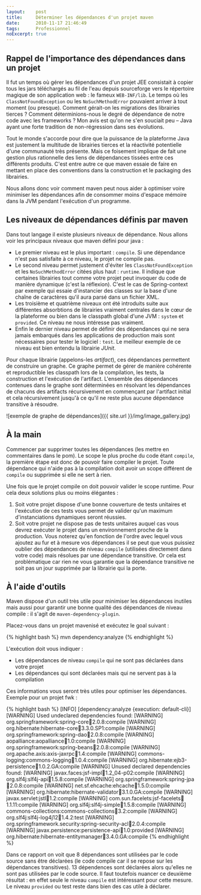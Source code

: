 ```yaml
---
layout:    post
title:     Déterminer les dépendances d'un projet maven
date:      2010-11-17 21:46:49
tags:      Professionnel
noExcerpt: true
---
```


Rappel de l'importance des dépendances dans un projet
-----------------------------------------------------

Il fut un temps où gérer les dépendances d'un projet JEE consistait à copier tous les jars téléchargés au fil de l'eau
depuis sourceforge vers le répertoire magique de son application web : le fameux `WEB-INF/lib`. Le temps où les
`ClassNotFoundException` ou les `NoSuchMethodError` pouvaient arriver à tout moment (ou presque). Comment gérait-on les
migrations des librairies tierces ? Comment déterminions-nous le degré de dépendance de notre code avec les frameworks ?
Mon avis est qu'on ne s'en souciait peu – Java ayant une forte tradition de non-régression dans ses évolutions.

Tout le monde s'accorde pour dire que la puissance de la plateforme Java est justement la multitude de librairies
tierces et la réactivité potentielle d'une communauté très présente. Mais ce foisement implique de fait une gestion plus
rationnelle des liens de dépendances tissées entre ces différents produits. C'est entre autre ce que maven essaie de
faire en mettant en place des conventions dans la construction et le packaging des librairies.

Nous allons donc voir comment maven peut nous aider à optimiser voire minimiser les dépendances afin de consommer moins
d'espace mémoire dans la JVM pendant l'exécution d'un programme.

Les niveaux de dépendances définis par maven
--------------------------------------------

Dans tout langage il existe plusieurs niveaux de dépendance. Nous allons voir les principaux niveaux que maven défini
pour java :

- Le premier niveau est le plus important : `compile`. Si une dépendance n'est pas satisfaite à ce niveau, le projet ne
  compile pas.
- Le second niveau permet justement d'éviter les `ClassNotFoundException` et les `NoSuchMethodError` citées plus haut :
  `runtime`. Il indique que certaines librairies tout comme votre projet peut invoquer du code de manière dynamique
  (c'est la réflexion). C'est le cas de Spring-context par exemple qui essaie d'instancier des classes sur la base d'une
  chaîne de caractères qu'il aura parsé dans un fichier XML.
- Les troisième et quatrième niveaux ont été introduits suite aux différentes absorbtions de librairies vraiment
  centrales dans le cœur de la plateforme ou bien dans le classpath global d'une JVM : `system` et `provided`. Ce niveau
  ne nous intéresse pas vraiment.
- Enfin le dernier niveau permet de définir des dépendances qui ne sera jamais embarqués dans les applications de
  production mais sont nécessaires pour tester le logiciel : `test`. Le meilleur exemple de ce niveau est bien entendu
  la librairie _JUnit_.

Pour chaque librairie (appelons-les _artifact_), ces dépendances permettent de construire un graphe. Ce graphe permet de
gérer de manière cohérente et reproductible les classpath lors de la compilation, les tests, la construction et
l'exécution de l'artifact. L'ensemble des dépendances contenues dans le graphe sont déterminées en résolvant les
dépendances de chacuns des artifacts récursivement en commençant par l'artifact initial et cela récursivement jusqu'à ce
qu'il ne reste plus aucune dépendance transitive à résoudre.

![exemple de graphe de dépendances]({{ site.url }}/img/image_gallery.jpg)

À la main
---------

Commencer par supprimer toutes les dépendances (les mettre en commentaires dans le pom). Le scope le plus proche du code
étant `compile`, la première étape est donc de pouvoir faire compiler le projet. Toute dépendance qui n'aide pas à la
compilation doit avoir un scope différent de `compile` ou supprimée si elle ne sert à rien.

Une fois que le projet compile on doit pouvoir valider le scope runtime. Pour cela deux solutions plus ou moins
élégantes :

1. Soit votre projet dispose d'une bonne couverture de tests unitaires et l'exécution de ces tests vous permet de
   valider qu'un maximum d'instanciations dynamiques seront réussies.
1. Soit votre projet ne dispose pas de tests unitaires auquel cas vous devrez exécuter le projet dans un environnement
   proche de la production. Vous noterez qu'en fonction de l'ordre avec lequel vous ajoutez au fur et à mesure vos
   dépendances il se peut que vous puissiez oublier des dépendances de niveau `compile` (utilisées directement dans
   votre code) mais résolues par une dépendance transitive. Or cela est problématique car rien ne vous garantie que la
   dépendance transitive ne soit pas un jour supprimée par la librairie qui la porte.

À l'aide d'outils
-----------------

Maven dispose d'un outil très utile pour minimiser les dépendances inutiles mais aussi pour garantir une bonne qualité
des dépendances de niveau compile : il s'agit de `maven-dependency-plugin`.

Placez-vous dans un projet mavenisé et exécutez le goal suivant :

{% highlight bash %}
mvn dependency:analyze
{% endhighlight %}

L'exécution doit vous indiquer :

- Les dépendances de niveau `compile` qui ne sont pas déclarées dans votre projet
- Les dépendances qui sont déclarées mais qui ne servent pas à la compilation

Ces informations vous seront très utiles pour optimiser les dépendances. Exemple pour un projet fwk :

{% highlight bash %}
[INFO] [dependency:analyze {execution: default-cli}]
[WARNING] Used undeclared dependencies found:
[WARNING]    org.springframework:spring-core:jar:2.0.8:compile
[WARNING]    org.hibernate:hibernate-core:jar:3.3.0.SP1:compile
[WARNING]    org.springframework:spring-dao:jar:2.0.8:compile
[WARNING]    aopalliance:aopalliance:jar:1.0:compile
[WARNING]    org.springframework:spring-beans:jar:2.0.8:compile
[WARNING]    org.apache.axis:axis-jaxrpc:jar:1.4:compile
[WARNING]    commons-logging:commons-logging:jar:1.0.4:compile
[WARNING]    org.hibernate:ejb3-persistence:jar:1.0.2.GA:compile
[WARNING] Unused declared dependencies found:
[WARNING]    javax.faces:jsf-impl:jar:1.2_04-p02:compile
[WARNING]    org.slf4j:slf4j-api:jar:1.5.8:compile
[WARNING]    org.springframework:spring-jpa:jar:2.0.8:compile
[WARNING]    net.sf.ehcache:ehcache:jar:1.5.0:compile
[WARNING]    org.hibernate:hibernate-validator:jar:3.1.0.GA:compile
[WARNING]    javax.servlet:jstl:jar:1.2:compile
[WARNING]    com.sun.facelets:jsf-facelets:jar:1.1.11:compile
[WARNING]    org.slf4j:slf4j-simple:jar:1.5.8:compile
[WARNING]    commons-collections:commons-collections:jar:3.2:compile
[WARNING]    org.slf4j:slf4j-log4j12:jar:1.4.2:test
[WARNING]    org.springframework.security:spring-security-acl:jar:2.0.4:compile
[WARNING]    javax.persistence:persistence-api:jar:1.0:provided
[WARNING]    org.hibernate:hibernate-entitymanager:jar:3.4.0.GA:compile
{% endhighlight %}

Dans ce rapport on voit que 8 dépendances sont utilisées par le code source sans être déclarées (le code compile car il
se repose sur les dépendances transitives). 13 dépendences sont déclarées alors qu'elles ne sont pas utilisées par le
code source. Il faut toutefois nuancer ce deuxième résultat : en effet seule le niveau `compile` est intéressant pour
cette mesure. Le niveau `provided` ou test reste dans bien des cas utile à déclarer.
